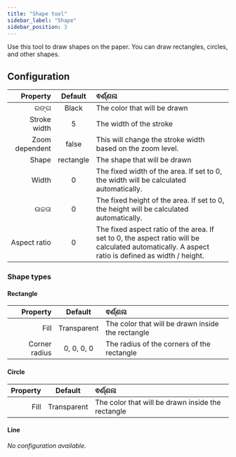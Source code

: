 ```yaml
---
title: "Shape tool"
sidebar_label: "Shape"
sidebar_position: 3
---
```



Use this tool to draw shapes on the paper. You can draw rectangles, circles, and other shapes.

## Configuration

|       Property |  Default  | ଵର୍ଣ୍ଣନା                                                                                                                                         |
| --------------:|:---------:|:------------------------------------------------------------------------------------------------------------------------------------------------ |
|           ରଙ୍ଗ |   Black   | The color that will be drawn                                                                                                                     |
|   Stroke width |     5     | The width of the stroke                                                                                                                          |
| Zoom dependent |   false   | This will change the stroke width based on the zoom level.                                                                                       |
|          Shape | rectangle | The shape that will be drawn                                                                                                                     |
|          Width |     0     | The fixed width of the area. If set to 0, the width will be calculated automatically.                                                            |
|         ଉଚ୍ଚତା |     0     | The fixed height of the area. If set to 0, the height will be calculated automatically.                                                          |
|   Aspect ratio |     0     | The fixed aspect ratio of the area. If set to 0, the aspect ratio will be calculated automatically. A aspect ratio is defined as width / height. |

### Shape types

#### Rectangle

|      Property |   Default   | ଵର୍ଣ୍ଣନା                                          |
| -------------:|:-----------:|:------------------------------------------------- |
|          Fill | Transparent | The color that will be drawn inside the rectangle |
| Corner radius | 0, 0, 0, 0  | The radius of the corners of the rectangle        |

#### Circle

| Property |   Default   | ଵର୍ଣ୍ଣନା                                          |
| --------:|:-----------:|:------------------------------------------------- |
|     Fill | Transparent | The color that will be drawn inside the rectangle |

#### Line

*No configuration available.*
